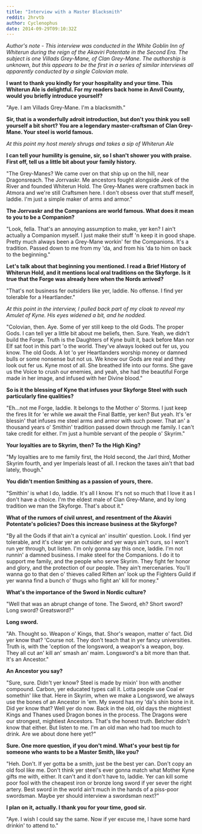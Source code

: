 ```yaml
---
title: "Interview with a Master Blacksmith"
reddit: 2hrvtb
author: Cyclenophus
date: 2014-09-29T09:10:32Z
---
```


*Author's note - This interview was conducted in the White Goblin Inn of Whiterun during the reign of the Akaviri Potentate in the Second Era. The subject is one Villads Grey-Mane, of Clan Grey-Mane. The authorship is unknown, but this appears to be the first in a series of similar interviews all apparently conducted by a single Colovian male.* 

**I want to thank you kindly for your hospitality and your time. This Whiterun Ale is delightful. For my readers back home in Anvil County, would you briefly introduce yourself?** 

"Aye. I am Villads Grey-Mane. I'm a blacksmith." 

**Sir, that is a wonderfully adroit introduction, but don't you think you sell yourself a bit short? You are a legendary master-craftsman of Clan Grey-Mane. Your steel is world famous.** 

*At this point my host merely shrugs and takes a sip of Whiterun Ale* 

**I can tell your humility is genuine, sir, so I shan't shower you with praise. First off, tell us a little bit about your family history.** 

"The Grey-Manes? We came over on that ship up on the hill, near Dragonsreach. The Jorrvaskr. Me ancestors fought alongside Jeek of the River and founded Whiterun Hold. The Grey-Manes were craftsmen back in Atmora and we're still Craftsmen here. I don't obsess over that stuff meself, laddie. I'm just a simple maker of arms and armor."

**The Jorrvaskr and the Companions are world famous. What does it mean to you to be a Companion?** 

"Look, fella. That's an annoying assumption to make, yer ken? I ain't actually a Companion myself. I just make their stuff 'n keep it in good shape. Pretty much always been a Grey-Mane workin' fer the Companions. It's a tradition. Passed down to me from my 'da, and from his 'da to him on back to the beginning."

**Let's talk about that beginning you mentioned. I read a Brief History of Whiterun Hold, and it mentions local oral traditions on the Skyforge. Is it true that the Forge was already here when the Nords arrived?**

"That's not business fer outsiders like yer, laddie. No offense. I find yer tolerable for a Heartlander." 

*At this point in the interview, I pulled back part of my cloak to reveal my Amulet of Kyne. His eyes widened a bit, and he nodded.* 

"Colovian, then. Aye. Some of yer still keep to the old Gods. The proper Gods. I can tell yer a little bit about me beliefs, then. Sure. Yeah, we didn't build the Forge. Truth is the Daughters of Kyne built it, back before Man nor Elf sat foot in this part 'o the world. They've always looked out fer us, you know. The old Gods. A lot 'o yer Heartlanders worship money or damned bulls or some nonsense but not us. We know our Gods are real and they look out fer us. Kyne most of all. She breathed life into our forms. She gave us the Voice to crush our enemies, and yeah, she had the beautiful Forge made in her image, and infused with her Divine blood." 

**So is it the blessing of Kyne that infuses your Skyforge Steel with such particularly fine qualities?** 

"Eh...not me Forge, laddie. It belongs to the Mother o' Storms. I just keep the fires lit for 'er while we await the Final Battle, yer ken? But yeah. It's 'er blessin' that infuses me steel arms and armor with such power. That an' a thousand years o' Smithin' tradition passed down through me family. I can't take credit for either. I'm just a humble servant of the people o' Skyrim." 

**Your loyalties are to Skyrim, then? To the High King?** 

"My loyalties are to me family first, the Hold second, the Jarl third, Mother Skyrim fourth, and yer Imperials least of all. I reckon the taxes ain't that bad lately, though."

**You didn't mention Smithing as a passion of yours, there.**

"Smithin' is what I do, laddie. It's all I know. It's not so much that I love it as I don't have a choice. I'm the eldest male of Clan Grey-Mane, and by long tradition we man the Skyforge. That's about it." 

**What of the rumors of civil unrest, and resentment of the Akaviri Potentate's policies? Does this increase business at the Skyforge?** 

"By all the Gods if that ain't a cynical an' insultin' question. Look. I find yer tolerable, and it's clear yer an outsider and yer ways ain't ours, so I won't run yer through, but listen. I'm only gonna say this once, laddie. I'm not runnin' a damned business. I make steel for the Companions. I do it to support me family, and the people who serve Skyrim. They fight fer honor and glory, and the protection of our people. They ain't mercenaries. You'll wanna go to that den o' thieves called Riften an' look up the Fighters Guild if yer wanna find a bunch o' thugs who fight an' kill for money."

**What's the importance of the Sword in Nordic culture?** 

"Well that was an abrupt change of tone. The Sword, eh? Short sword? Long sword? Greatsword?"

**Long sword.**

"Ah. Thought so. Weapon o' Kings, that. Shor's weapon, matter o' fact. Did yer know that? 'Course not. They don't teach that in yer fancy universities. Truth is, with the 'ception of the longsword, a weapon's a weapon, boy. They all cut an' kill an' smash an' maim. Longsword's a bit more than that. It's an Ancestor."

**An Ancestor you say?**

"Sure, sure. Didn't yer know? Steel is made by mixin' Iron with another compound. Carbon, yer educated types call it. Lotta people use Coal er somethin' like that. Here in Skyrim, when we make a Longsword, we always use the bones of an Ancestor in 'em.  My sword has my 'da's shin bone in it. Did yer know that? Well yer do now. Back in the old, old days the mightiest Kings and Thanes used Dragon bones in the process. The Dragons were our strongest, mightiest Ancestors. That's the honest truth. Betcher didn't know that either. But listen to me. I'm an old man who had too much to drink. Are we about done here yet?" 

**Sure. One more question, if you don't mind. What's your best tip for someone who wants to be a Master Smith, like you?** 

"Heh. Don't. If yer gotta be a smith, just be the best yer can. Don't copy an old fool like me. Don't think yer steel's ever gonna match what Mother Kyne gifts me with, either. It can't and it don't have to, laddie. Yer can kill some poor fool with the cheapest iron or bronze long sword if yer sever the right artery. Best sword in the world ain't much in the hands of a piss-poor swordsman. Maybe yer should interview a swordsman next?" 

**I plan on it, actually. I thank you for your time, good sir.** 

"Aye. I wish I could say the same. Now if yer excuse me, I have some hard drinkin' to attend to."



